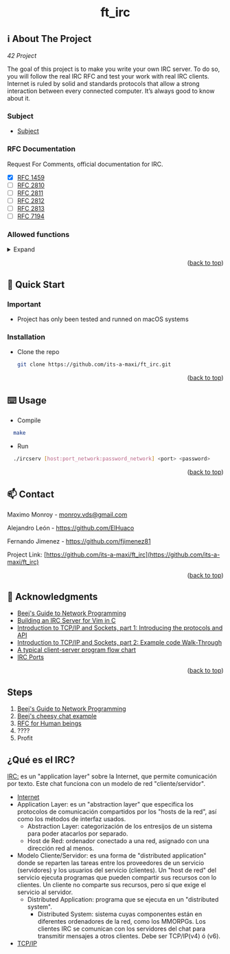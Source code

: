 <div id="top"></div>
<!--
*** Amazing README template from othneildrew
*** https://github.com/othneildrew/Best-README-Template
-->


<!-- PROJECT LOGO -->
<br />
<div align="center">
  <h1>ft_irc</h1>
</div>

<!-- ABOUT THE PROJECT -->
## ℹ️ About The Project
_42 Project_

The goal of this project is to make you write your own IRC server. To do so, you will follow the real IRC RFC and test your work with real IRC clients. Internet is ruled by solid and standards protocols that allow a strong interaction between every connected computer. It’s always good to know about it.

### Subject

* [Subject](https://cdn.intra.42.fr/pdf/pdf/32224/en.subject.pdf)

### RFC Documentation

Request For Comments, official documentation for IRC.
  - [X] [RFC 1459](https://datatracker.ietf.org/doc/html/rfc1459)
  - [ ] [RFC 2810](https://datatracker.ietf.org/doc/html/rfc2810)
  - [ ] [RFC 2811](https://datatracker.ietf.org/doc/html/rfc2811)
  - [ ] [RFC 2812](https://datatracker.ietf.org/doc/html/rfc2812)
  - [ ] [RFC 2813](https://datatracker.ietf.org/doc/html/rfc2813)
  - [ ] [RFC 7194](https://datatracker.ietf.org/doc/html/rfc7194)

### Allowed functions

<details>
  <summary>Expand</summary>
  
  - `socket()`: lo crea. Selecciona protocolos (`PF_INET` ó `PF_INET6`; `SOCK_STREAM`; `getprotobyname("tcp")`). También se puede rellenar con el `struct addrinfo` usado en `getaddrinfo()`.
  - `setsockopt()`, `getsockname()`: controlar socket descriptors, como `fcntl()`.
  - `getprotobyname()`: devuelve el número asociado al nombre del protocolo, como "tcp" o "udp".
  - `gethostbyname()`: da la dirección IP de un host name. No funciona bien con IPv6. Mejor usar `getaddrinfo()`.
  - `getaddrinfo()`, `freeaddrinfo()`: recibe información de un host name y un `struct addrinfo` con los tipos de IP y sockets a usar. Rellena el `struct sockaddr` con el resultado y crea una lista de `struct addrinfo` con las direcciones que cumplen la información pasada de argumento. Esta lista se libera con `freeaddrinfo()`.
  - `bind()`: asocia un socket con una IP y puerto.
  - `connect()`: conecta un socket a un servidor. Tras `bind()` si se queria el cliente en una IP y puerto concretos. Permite llamar a `send()` y `recv()`.
  - `listen()`: que el socket descriptor escuche conexiones entrantes. Especifica número máximo de conexiones.
  - `accept()`: acepta una conexión entrante en un listening socket. Tras haber creado un `SOCK_STREAM`y haberlo preparado para conexiones entrantes con `listen()`, llamas a esta función para crear un nuevo socket descriptor que pueda ser usado para las siguientes comunicaciones con el nuevo cliente. El socket anterior sigue estando ahí y podrá ser usado para nuevos `accept()`. Hay que `close()`este nuevo socket cuando terminemos.
  - `htons()`, `htonl()`, `ntohs()`, `ntohl()`: convierten integer types de host byte order a network byte order y viceversa, según si preparas para enviar el tipo, o lo has recibido.
  - `inet_addr()`, `inet_ntoa()`: convierte dirección IP en `char` a `struct in_addr` y viceversa. No admiten IPv6.
  - `send()`: envía datos a través de un TCP socket. Para un chat habrá que determinar cuando empieza y termina un mensaje en el working buffer de `recv()`, por los posibles envíos parciales de información -> estructura de paquete con (longitud, usuario, mensaje) o similar, según sea RFC, para llamar a `recv()` hasta que los bytes recibidos sean igual al que pone en longitud. El working buffer debe tener el tamaño de 2 paquetes al menos porque podemos enviar la parte final de uno y el comienzo del siguiente antes de operar con el primero.
  - `recv()`: lee datos entrantes del remoto al buffer. Devuelve los bytes recibidos. Si el remoto ha cerrado la conexión, devuelve 0.
  - `fcntl(socket_fd, F_SETFL, O_NONBLOCK)`: hace al socket descriptor non-blocking.
  - `select()`, `poll()`, `kqueue()`, `epoll()`: forma de que un solo thread trabaje con varios socket descriptors. Gives you the power to monitor several sockets at the same time. It’ll tell you which ones are ready for reading, which are ready for writing, and which sockets have raised exceptions.
  - `FD_CLR`: removes a particular fd from the set.
  - `FD_COPY`: reemplaza un fd set por otro.
  - `FD_ISSET`: returns true if fd is in the set.
  - `FD_SET`: adds fd to the set.
  - `FD_ZERO`: clears all entries from the set.
  - signal
  - lseek
  - fstat
</details>

<p align="right">(<a href="#top">back to top</a>)</p>


<!-- GETTING STARTED -->
## 🏃 Quick Start

### Important

* Project has only been tested and runned on macOS systems

### Installation

* Clone the repo
  ```sh
  git clone https://github.com/its-a-maxi/ft_irc.git
  ```
  
<p align="right">(<a href="#top">back to top</a>)</p>


<!-- USAGE EXAMPLES -->
## ⌨️ Usage

* Compile
```sh
  make
```
* Run
``` sh
  ./ircserv [host:port_network:password_network] <port> <password>
```

<p align="right">(<a href="#top">back to top</a>)</p>


<!-- CONTACT -->
## 📫 Contact

Maximo Monroy - monroy.vds@gmail.com

Alejandro León - https://github.com/ElHuaco

Fernando Jimenez - https://github.com/fjimenez81

Project Link: [https://github.com/its-a-maxi/ft_irc](https://github.com/its-a-maxi/ft_irc)

<p align="right">(<a href="#top">back to top</a>)</p>



<!-- ACKNOWLEDGMENTS -->
## 🥇 Acknowledgments

* [Beej's Guide to Network Programming](https://beej.us/guide/bgnet/html//index.html#what-is-a-socket)
* [Building an IRC Server for Vim in C](https://www.youtube.com/watch?v=Cct_vXCJOFw)
* [Introduction to TCP/IP and Sockets, part 1: Introducing the protocols and API](https://www.youtube.com/watch?v=C7CpfL1p6y0)
* [Introduction to TCP/IP and Sockets, part 2: Example code Walk-Through](https://www.youtube.com/watch?v=OuYPe_HcLWc)
* [A typical client-server program flow chart](https://www.ibm.com/docs/en/zos/2.4.0?topic=internets-typical-client-server-program-flow-chart#o4ag1__tiptcp)
* [IRC Ports](https://www.iana.org/assignments/service-names-port-numbers/service-names-port-numbers.xhtml?search=IRC)


<p align="right">(<a href="#top">back to top</a>)</p>



<!-- MARKDOWN LINKS & IMAGES -->
<!-- https://www.markdownguide.org/basic-syntax/#reference-style-links -->
[contributors-shield]: https://img.shields.io/github/contributors/othneildrew/Best-README-Template.svg?style=for-the-badge
[contributors-url]: https://github.com/othneildrew/Best-README-Template/graphs/contributors
[forks-shield]: https://img.shields.io/github/forks/othneildrew/Best-README-Template.svg?style=for-the-badge
[forks-url]: https://github.com/othneildrew/Best-README-Template/network/members
[stars-shield]: https://img.shields.io/github/stars/othneildrew/Best-README-Template.svg?style=for-the-badge
[stars-url]: https://github.com/othneildrew/Best-README-Template/stargazers
[issues-shield]: https://img.shields.io/github/issues/othneildrew/Best-README-Template.svg?style=for-the-badge
[issues-url]: https://github.com/othneildrew/Best-README-Template/issues
[license-shield]: https://img.shields.io/github/license/othneildrew/Best-README-Template.svg?style=for-the-badge
[license-url]: https://github.com/othneildrew/Best-README-Template/blob/master/LICENSE.txt
[linkedin-shield]: https://img.shields.io/badge/-LinkedIn-black.svg?style=for-the-badge&logo=linkedin&colorB=555
[linkedin-url]: https://linkedin.com/in/othneildrew
[product-screenshot]: images/screenshot.png


 Steps
 -------------
   1. [Beej's Guide to Network Programming](https://beej.us/guide/bgnet/html//index.html)
   2. [Beej's cheesy chat example](https://beej.us/guide/bgnet/examples/selectserver.c)
   3. [RFC for Human beings](https://modern.ircdocs.horse/)
   4. ????
   5. Profit

¿Qué es el IRC?
---------------

[IRC:](https://es.wikipedia.org/wiki/Internet_Relay_Chat) es un "application layer" sobre la Internet, que permite comunicación por
texto. Este chat funciona con un modelo de red "cliente/servidor".
  - [Internet](https://developer.mozilla.org/en-US/docs/Learn/Common_questions/How_does_the_Internet_work)
  - Application Layer: es un "abstraction layer" que especifica los protocolos de comunicación compartidos por los "hosts de la red", así como los métodos de interfaz usados.
    - Abstraction Layer: categorización de los entresijos de un sistema para poder atacarlos por separado.
    - Host de Red: ordenador conectado a una red, asignado con una dirección red al menos.
  - Modelo Cliente/Servidor: es una forma de "distributed application" donde se reparten las tareas entre los proveedores de un servicio (servidores) y los usuarios del servicio (clientes). Un "host de red" del servicio ejecuta programas que pueden compartir sus recursos con lo clientes. Un cliente no comparte sus recursos, pero sí que exige el servicio al servidor.
    - Distributed Application: programa que se ejecuta en un "distributed system".
      - Distributed System: sistema cuyas componentes están en diferentes ordenadores de la red, como los MMORPGs.
Los clientes IRC se comunican con los servidores del chat para transmitir mensajes a otros clientes. Debe ser TCP/IP(v4) ó (v6).
  - [TCP/IP](https://www.youtube.com/watch?v=614QGgw_FA4)
